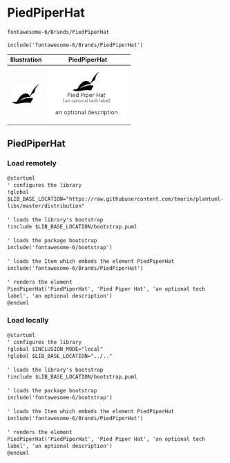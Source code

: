 # PiedPiperHat


```text
fontawesome-6/Brands/PiedPiperHat
```

```text
include('fontawesome-6/Brands/PiedPiperHat')
```



| Illustration | PiedPiperHat |
| :---: | :---: |
| ![illustration for Illustration](../../fontawesome-6/Brands/PiedPiperHat.png) | ![illustration for PiedPiperHat](../../fontawesome-6/Brands/PiedPiperHat.Local.png) |




## PiedPiperHat

### Load remotely
```plantuml
@startuml
' configures the library
!global $LIB_BASE_LOCATION="https://raw.githubusercontent.com/tmorin/plantuml-libs/master/distribution"

' loads the library's bootstrap
!include $LIB_BASE_LOCATION/bootstrap.puml

' loads the package bootstrap
include('fontawesome-6/bootstrap')

' loads the Item which embeds the element PiedPiperHat
include('fontawesome-6/Brands/PiedPiperHat')

' renders the element
PiedPiperHat('PiedPiperHat', 'Pied Piper Hat', 'an optional tech label', 'an optional description')
@enduml
```

### Load locally
```plantuml
@startuml
' configures the library
!global $INCLUSION_MODE="local"
!global $LIB_BASE_LOCATION="../.."

' loads the library's bootstrap
!include $LIB_BASE_LOCATION/bootstrap.puml

' loads the package bootstrap
include('fontawesome-6/bootstrap')

' loads the Item which embeds the element PiedPiperHat
include('fontawesome-6/Brands/PiedPiperHat')

' renders the element
PiedPiperHat('PiedPiperHat', 'Pied Piper Hat', 'an optional tech label', 'an optional description')
@enduml
```

